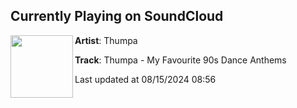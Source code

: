 ## Currently Playing on SoundCloud

[<img align="left" width="100" src="https://i1.sndcdn.com/artworks-yq0yDacUCEwzAJyG-v8Qozw-t500x500.jpg">](https://soundcloud.com/thedjthumpa/thumpa-my-favourite-90s-dance-anthems)

**Artist**: Thumpa 

**Track**: Thumpa - My Favourite 90s Dance Anthems

Last updated at 08/15/2024 08:56
